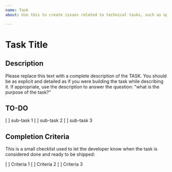 ```yaml
---
name: Task
about: Use this to create issues related to technical tasks, such as optimizations, refactor, db tasks, etc

---
```

# Task Title

## Description

Please replace this text with a complete description of the TASK. You should be as explicit and detailed as if you were building the task while describing it. If appropriate, use the description to answer the question: "what is the purpose of the task?"

## TO-DO

[ ] sub-task 1
[ ] sub-task 2
[ ] sub-task 3

## Completion Criteria

This is a small checklist used to let the developer know when the task is considered done and ready to be shipped:

[ ] Criteria 1
[ ] Criteria 2
[ ] Criteria 3